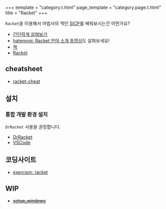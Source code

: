 +++
template = "category.t.html"
page_template = "category.page.t.html"
title = "Racket"
+++

`Racket`을 이용해서 마법사의 책인 [SICP](sicp)를 배워보시는건 어떤가요?

- [간단하게 살펴보기](https://learnxinyminutes.com/docs/ko-kr/racket-kr/)
- [hatemogi: Racket 언어 소개 동영상](https://www.youtube.com/playlist?list=PL8kmk2VivDmQ1bwcd9yNWRFN60KfKkrsS)도 살펴보세요!
- [책](/etc/book/#racket)
- [Racket](https://racket-lang.org/)


## cheatsheet

- [racket-cheat](https://docs.racket-lang.org/racket-cheat/index.html)

## 설치

### 통합 개발 환경 설치

`DrRacket` 사용을 권장합니다.

- [DrRacket](https://download.racket-lang.org/)
- [VSCode](setup_vscode)

## 코딩사이트

- [exercism: racket](https://exercism.org/tracks/racket)

## WIP

- ~~[setup_windows](./setup_windows)~~

